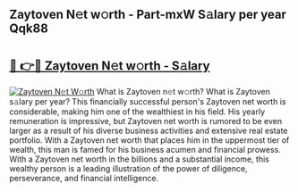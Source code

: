 ## Zaytoven N𝚎t w𝚘rth - Part-mxW S𝚊lary per year Qqk88

# <h2><a href="http://gc4pw1.nevu.top/?p=Zaytoven">🔗 👉🔴 Zaytoven N𝚎t w𝚘rth - S𝚊lary</a></h2>

[![Zaytoven N𝚎t W𝚘rth](https://i.imgur.com/Oavwk0R.jpeg)](http://gc4pw1.nevu.top/?p=Zaytoven)
What is Zaytoven n𝚎t w𝚘rth? What is Zaytoven s𝚊lary per year?
This financially successful person's Zaytoven net worth is considerable, making him one of the wealthiest in his field. His yearly remuneration is impressive, but Zaytoven net worth is rumored to be even larger as a result of his diverse business activities and extensive real estate portfolio. With a Zaytoven net worth that places him in the uppermost tier of wealth, this man is famed for his business acumen and financial prowess. With a Zaytoven net worth in the billions and a substantial income, this wealthy person is a leading illustration of the power of diligence, perseverance, and financial intelligence.
